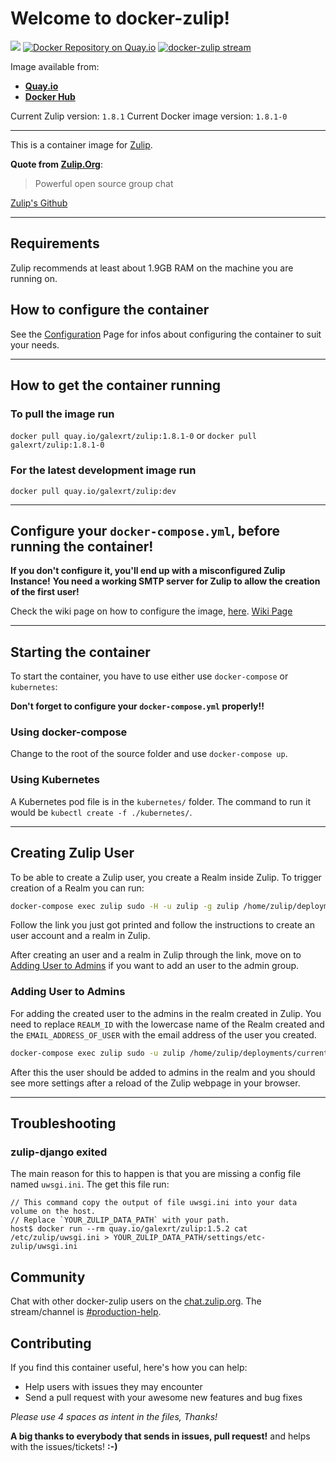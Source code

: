 # Welcome to docker-zulip!

[![](https://images.microbadger.com/badges/image/galexrt/zulip.svg)](https://microbadger.com/images/galexrt/zulip "Get your own image badge on microbadger.com")
[![Docker Repository on Quay.io](https://quay.io/repository/galexrt/zulip/status "Docker Repository on Quay.io")](https://quay.io/repository/galexrt/zulip)
[![**docker-zulip** stream](https://img.shields.io/badge/zulip-join_chat-brightgreen.svg)](https://chat.zulip.org/#narrow/stream/backend/topic/docker)

Image available from:
* [**Quay.io**](https://quay.io/repository/galexrt/zulip)
* [**Docker Hub**](https://hub.docker.com/r/galexrt/zulip)

Current Zulip version: `1.8.1`
Current Docker image version: `1.8.1-0`

***

This is a container image for [Zulip](https://zulip.org).

**Quote from [Zulip.Org](https://zulip.org)**:
> Powerful open source group chat

[Zulip's Github](https://github.com/zulip/zulip)

***

## Requirements
Zulip recommends at least about 1.9GB RAM on the machine you are running on.

## How to configure the container

See the [Configuration](https://github.com/Galexrt/docker-zulip/wiki/Configuration) Page for infos about configuring the container to suit your needs.

***

## How to get the container running
### To pull the image run
`docker pull quay.io/galexrt/zulip:1.8.1-0`
or
`docker pull galexrt/zulip:1.8.1-0`

### For the latest development image run
`docker pull quay.io/galexrt/zulip:dev`

***

## **Configure your `docker-compose.yml`, before running the container!**
**If you don't configure it, you'll end up with a misconfigured Zulip Instance!**
**You need a working SMTP server for  Zulip to allow the creation of the first user!**

Check the wiki page on how to configure the image, [here](https://github.com/galexrt/docker-zulip/wiki/Configuration). [Wiki Page](https://github.com/galexrt/docker-zulip/wiki/Configuration)

***

## Starting the container
To start the container, you have to use either use `docker-compose` or `kubernetes`:

**Don't forget to configure your `docker-compose.yml` properly!!**

### Using docker-compose
Change to the root of the source folder and use `docker-compose up`.

### Using Kubernetes
A Kubernetes pod file is in the `kubernetes/` folder. The command to run it would be `kubectl create -f ./kubernetes/`.

***

## Creating Zulip User
To be able to create a Zulip user, you create a Realm inside Zulip.
To trigger creation of a Realm you can run:
```bash
docker-compose exec zulip sudo -H -u zulip -g zulip /home/zulip/deployments/current/manage.py generate_realm_creation_link
```
Follow the link you just got printed and follow the instructions to create an user account and a realm in Zulip.

After creating an user and a realm in Zulip through the link, move on to [Adding User to Admins](#Adding-User-to-Admins) if you want to add an user to the admin group.

### Adding User to Admins
For adding the created user to the admins in the realm created in Zulip.
You need to replace `REALM_ID` with the lowercase name of the Realm created and the `EMAIL_ADDRESS_OF_USER` with the email address of the user you created.
```bash
docker-compose exec zulip sudo -u zulip /home/zulip/deployments/current/manage.py knight -f -r REALM_ID EMAIL_ADDRESS_OF_USER
```
After this the user should be added to admins in the realm and you should see more settings after a reload of the Zulip webpage in your browser.

***

## Troubleshooting
### zulip-django exited
The main reason for this to happen is that you are missing a config file named `uwsgi.ini`.
The get this file run:
```
// This command copy the output of file uwsgi.ini into your data volume on the host.
// Replace `YOUR_ZULIP_DATA_PATH` with your path.
host$ docker run --rm quay.io/galexrt/zulip:1.5.2 cat /etc/zulip/uwsgi.ini > YOUR_ZULIP_DATA_PATH/settings/etc-zulip/uwsgi.ini
```

## Community
Chat with other docker-zulip users on the [chat.zulip.org](https://chat.zulip.org/). The stream/channel is [#production-help](https://chat.zulip.org/#narrow/stream/31-production-help).

## Contributing

If you find this container useful, here's how you can help:

* Help users with issues they may encounter
* Send a pull request with your awesome new features and bug fixes

_Please use 4 spaces as intent in the files, Thanks!_

**A big thanks to everybody that sends in issues, pull request!** and helps with the issues/tickets! **:-)**
